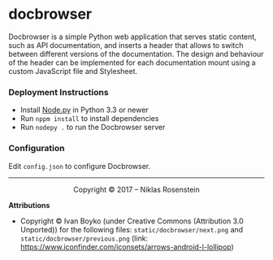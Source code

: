 # docbrowser

Docbrowser is a simple Python web application that serves static content, such
as API documentation, and inserts a header that allows to switch between
different versions of the documentation. The design and behaviour of the header
can be implemented for each documentation mount using a custom JavaScript file
and Stylesheet.

### Deployment Instructions

  [Node.py]: https://nodepy.org

- Install [Node.py][] in Python 3.3 or newer
- Run `nppm install` to install dependencies
- Run `nodepy .` to run the Docbrowser server

### Configuration

Edit `config.json` to configure Docbrowser.

---

<p align="center">Copyright &copy; 2017 &ndash; Niklas Rosenstein</p>

__Attributions__

- Copyright &copy; Ivan Boyko (under Creative Commons (Attribution 3.0 Unported))
  for the following files: `static/docbrowser/next.png` and
  `static/docbrowser/previous.png` (link: https://www.iconfinder.com/iconsets/arrows-android-l-lollipop)

